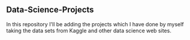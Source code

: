 ## Data-Science-Projects ##                     
In this repository I'll be adding the projects which I have done by myself taking the data sets from Kaggle and other data science web sites.                              

 
 

